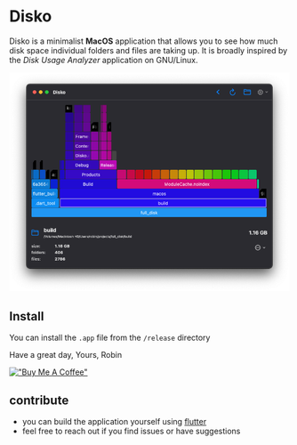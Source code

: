 # Disko

Disko is a minimalist **MacOS** application that allows you to see how much disk space individual folders and files are taking up. It is broadly inspired by the *Disk Usage Analyzer* application on GNU/Linux.

![screenshot of the app](./assets/screenshot.png)

## Install

You can install the `.app` file from the `/release` directory

Have a great day,
Yours, Robin

[!["Buy Me A Coffee"](https://www.buymeacoffee.com/assets/img/custom_images/yellow_img.png)](https://www.buymeacoffee.com/robinnaumann)

## contribute

- you can build the application yourself using [flutter](https://flutter.dev)
- feel free to reach out if you find issues or have suggestions
